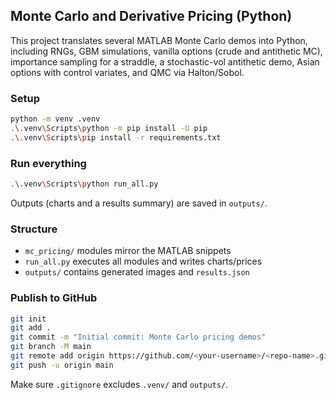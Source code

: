 ## Monte Carlo and Derivative Pricing (Python)

This project translates several MATLAB Monte Carlo demos into Python, including RNGs, GBM simulations, vanilla options (crude and antithetic MC), importance sampling for a straddle, a stochastic-vol antithetic demo, Asian options with control variates, and QMC via Halton/Sobol.

### Setup

```bash
python -m venv .venv
.\.venv\Scripts\python -m pip install -U pip
.\.venv\Scripts\pip install -r requirements.txt
```

### Run everything

```bash
.\.venv\Scripts\python run_all.py
```

Outputs (charts and a results summary) are saved in `outputs/`.

### Structure

- `mc_pricing/` modules mirror the MATLAB snippets
- `run_all.py` executes all modules and writes charts/prices
- `outputs/` contains generated images and `results.json`

### Publish to GitHub

```bash
git init
git add .
git commit -m "Initial commit: Monte Carlo pricing demos"
git branch -M main
git remote add origin https://github.com/<your-username>/<repo-name>.git
git push -u origin main
```

Make sure `.gitignore` excludes `.venv/` and `outputs/`.


